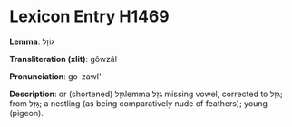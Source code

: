 # Lexicon Entry H1469

**Lemma**: גּוֹזָל

**Transliteration (xlit)**: gôwzâl

**Pronunciation**: go-zawl'

**Description**:
or (shortened) גֹזָלlemma גזָל missing vowel, corrected to גֹזָל; from גָּזַל; a nestling (as being comparatively nude of feathers); young (pigeon).
